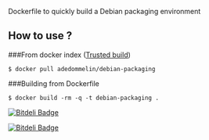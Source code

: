 Dockerfile to quickly build a Debian packaging environment


## How to use ?

###From docker index ([Trusted build](https://index.docker.io/u/adedommelin/debian-packaging/))
```
$ docker pull adedommelin/debian-packaging
```

###Building from Dockerfile
```
$ docker build -rm -q -t debian-packaging .
```


[![Bitdeli Badge](https://d2weczhvl823v0.cloudfront.net/adedommelin/docker_debian-packaging/trend.png)](https://bitdeli.com/free "Bitdeli Badge")


[![Bitdeli Badge](https://d2weczhvl823v0.cloudfront.net/adedommelin/docker_debian-packaging/trend.png)](https://bitdeli.com/free "Bitdeli Badge")

